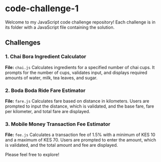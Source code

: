 # code-challenge-1

Welcome to my JavaScript code challenge repository! Each challenge is in its folder with a JavaScript file containing the solution.

## Challenges

### 1. Chai Bora Ingredient Calculator
**File:** `chai.js`
Calculates ingredients for a specified number of chai cups. It prompts for the number of cups, validates input, and displays required amounts of water, milk, tea leaves, and sugar.

### 2. Boda Boda Ride Fare Estimator
**File:** `fare.js`
Calculates fare based on distance in kilometers. Users are prompted to input the distance, which is validated, and the base fare, fare per kilometer, and total fare are displayed.

### 3. Mobile Money Transaction Fee Estimator
**File:** `fee.js`
Calculates a transaction fee of 1.5% with a minimum of KES 10 and a maximum of KES 70. Users are prompted to enter the amount, which is validated, and the total amount and fee are displayed.

Please feel free to explore!
